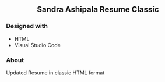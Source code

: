 <!-- PROJECT TITLE -->

 <h2 2 align="center">
    Sandra Ashipala Resume Classic
    <br />
    </h2>

### Designed with

- HTML
- Visual Studio Code

<!-- GETTING STARTED -->

### About

Updated Resume in classic HTML format

